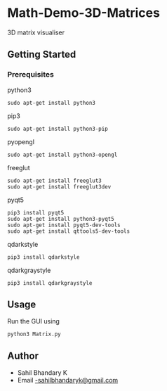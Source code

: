 # Math-Demo-3D-Matrices
3D matrix visualiser

## Getting Started

### Prerequisites

python3

```
sudo apt-get install python3
```

pip3

```
sudo apt-get install python3-pip
```

pyopengl

```
sudo apt-get install python3-opengl
```

freeglut

```
sudo apt-get install freeglut3
sudo apt-get install freeglut3dev
```


pyqt5

```
pip3 install pyqt5
sudo apt-get install python3-pyqt5  
sudo apt-get install pyqt5-dev-tools
sudo apt-get install qttools5-dev-tools
```

qdarkstyle

```
pip3 install qdarkstyle
```

qdarkgraystyle

```
pip3 install qdarkgraystyle
```

## Usage

Run the GUI using 

```
python3 Matrix.py
```


## Author

* Sahil Bhandary K
* Email -sahilbhandaryk@gmail.com
